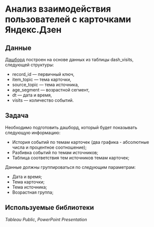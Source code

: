 # Анализ взаимодействия пользователей с карточками Яндекс.Дзен

## Данные

[Дашборд](https://public.tableau.com/app/profile/anastasiya.vtyurina/viz/dash_visits_16817242251730/Dashboard1?publish=yes) построен на основе данных из таблицы dash_visits, следующей структуры:
- record_id — первичный ключ,
- item_topic — тема карточки,
- source_topic — тема источника,
- age_segment — возрастной сегмент,
- dt — дата и время,
- visits — количество событий.

## Задача

Необходимо подготовить дашборд, который будет показывать следующую информацию:
- История событий по темам карточек (два графика - абсолютные числа и процентное соотношение);
- Разбивка событий по темам источников;
- Таблица соответствия тем источников темам карточек;

Данные должны группироваться по следующим параметрам:
- Дата и время;
- Тема карточки;
- Тема источника;
- Возрастная группа;

## Используемые библиотеки
*Tableau Public*, *PowerPoint Presentation*
